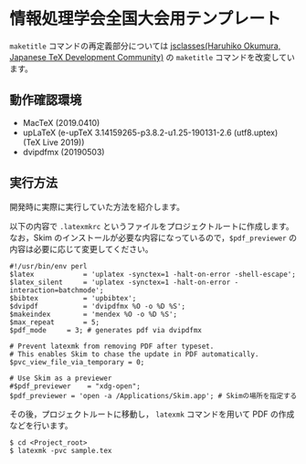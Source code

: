 # 情報処理学会全国大会用テンプレート
`maketitle` コマンドの再定義部分については [jsclasses(Haruhiko Okumura, Japanese TeX Development Community)](https://github.com/texjporg/jsclasses) の `maketitle` コマンドを改変しています。

## 動作確認環境
* MacTeX (2019.0410)
* upLaTeX (e-upTeX 3.14159265-p3.8.2-u1.25-190131-2.6 (utf8.uptex) (TeX Live 2019))
* dvipdfmx (20190503)

## 実行方法
開発時に実際に実行していた方法を紹介します。

以下の内容で `.latexmkrc` というファイルをプロジェクトルートに作成します。
なお，Skim のインストールが必要な内容になっているので，`$pdf_previewer` の内容は必要に応じて変更してください。

```perl:.latexmkrc
#!/usr/bin/env perl
$latex            = 'uplatex -synctex=1 -halt-on-error -shell-escape';
$latex_silent     = 'uplatex -synctex=1 -halt-on-error -interaction=batchmode';
$bibtex           = 'upbibtex';
$dvipdf           = 'dvipdfmx %O -o %D %S';
$makeindex        = 'mendex %O -o %D %S';
$max_repeat       = 5;
$pdf_mode	  = 3; # generates pdf via dvipdfmx

# Prevent latexmk from removing PDF after typeset.
# This enables Skim to chase the update in PDF automatically.
$pvc_view_file_via_temporary = 0;

# Use Skim as a previewer
#$pdf_previewer    = "xdg-open";
$pdf_previewer = 'open -a /Applications/Skim.app'; # Skimの場所を指定する
```

その後，プロジェクトルートに移動し， `latexmk` コマンドを用いて PDF の作成などを行います。

```console
$ cd <Project_root>
$ latexmk -pvc sample.tex
```
